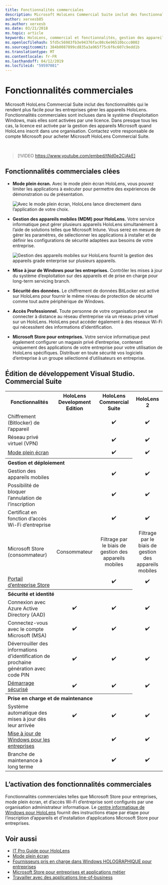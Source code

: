 ```yaml
---
title: Fonctionnalités commerciales
description: Microsoft HoloLens Commercial Suite inclut des fonctionnalités qui le rendent plus facile pour les entreprises gérer les appareils HoloLens.
author: xerxesb85
ms.author: xerxesb
ms.date: 03/21/2018
ms.topic: article
keywords: HoloLens, commercial et fonctionnalités, gestion des appareils mobiles, gestion des appareils mobiles, mode plein écran
ms.openlocfilehash: 5fd5c56983fb3e94376fac08c6e96510bccc0002
ms.sourcegitcommit: 384b0087899cd835a3a965f75c6f6c607c9edd1b
ms.translationtype: MT
ms.contentlocale: fr-FR
ms.lasthandoff: 04/12/2019
ms.locfileid: "59597081"
---
```

# <a name="commercial-features"></a>Fonctionnalités commerciales

Microsoft HoloLens Commercial Suite inclut des fonctionnalités qui le rendent plus facile pour les entreprises gérer les appareils HoloLens. Fonctionnalités commerciales sont incluses dans le système d’exploitation Windows, mais elles sont activées par une licence. Dans presque tous les cas, la licence est activée par la gestion des appareils Microsoft quand HoloLens inscrit dans une organisation. Contactez votre responsable de compte Microsoft pour acheter Microsoft HoloLens Commercial Suite.

&nbsp;

>[!VIDEO https://www.youtube.com/embed/tNd0e2CiAkE]

## <a name="key-commercial-features"></a>Fonctionnalités commerciales clées

* **Mode plein écran.** Avec le mode plein écran HoloLens, vous pouvez limiter les applications à exécuter pour permettre des expériences de démonstration ou de présentation.

  ![Avec le mode plein écran, HoloLens lance directement dans l’application de votre choix.](images/201608-kioskmode-400px.png)

* **Gestion des appareils mobiles (MDM) pour HoloLens.** Votre service informatique peut gérer plusieurs appareils HoloLens simultanément à l’aide de solutions telles que Microsoft Intune. Vous serez en mesure de gérer les paramètres, de sélectionner les applications à installer et de définir les configurations de sécurité adaptées aux besoins de votre entreprise.

  ![Gestion des appareils mobiles sur HoloLens fournit la gestion des appareils grade enterprise sur plusieurs appareils.](images/201608-enterprisemanagement-400px.png)
  
* **Mise à jour de Windows pour les entreprises.** Contrôler les mises à jour du système d’exploitation sur des appareils et de prise en charge pour long-term servicing branch.
* **Sécurité des données.** Le chiffrement de données BitLocker est activé sur HoloLens pour fournir le même niveau de protection de sécurité comme tout autre périphérique de Windows.
* **Accès Professionnel.** Toute personne de votre organisation peut se connecter à distance au réseau d’entreprise via un réseau privé virtuel sur un HoloLens. HoloLens peut accéder également à des réseaux Wi-Fi qui nécessitent des informations d’identification.
* **Microsoft Store pour entreprises.** Votre service informatique peut également configurer un magasin privé d’entreprise, contenant uniquement des applications de votre entreprise pour votre utilisation de HoloLens spécifiques. Distribuer en toute sécurité vos logiciels d’entreprise à un groupe sélectionné d’utilisateurs en entreprise.

## <a name="development-edition-vs-commercial-suite"></a>Édition de développement Visual Studio. Commercial Suite

<table>
<tr>
<th>Fonctionnalités</th><th>HoloLens Development Edition</th><th>HoloLens Commercial Suite</th><th>HoloLens 2</th>
</tr><tr>
<td>Chiffrement (Bitlocker) de l’appareil</td><td></td><td style="text-align: center;">✔️</td><td style="text-align: center;">✔️</td>
</tr><tr>
<td>Réseau privé virtuel (VPN)</td><td></td><td style="text-align: center;">✔️</td><td style="text-align: center;">✔️</td>
</tr><tr>
<td><a href="using-the-windows-device-portal.md#kiosk-mode">Mode plein écran</a></td><td></td><td style="text-align: center;">✔️</td><td style="text-align: center;">✔️</td>
</tr><tr>
<th colspan="3" style="text-align: left;"> Gestion et déploiement</th>
</tr><tr>
<td>Gestion des appareils mobiles</td><td style="text-align: center;"></td><td style="text-align: center;">✔️</td><td style="text-align: center;">✔️</td>
</tr><tr>
<td>Possibilité de bloquer l’annulation de l’inscription</td><td></td><td style="text-align: center;">✔️</td><td style="text-align: center;">✔️</td>
</tr><tr>
<td>Certificat en fonction d’accès Wi-Fi d’entreprise</td><td></td><td style="text-align: center;">✔️</td><td style="text-align: center;">✔️</td>
</tr><tr>
<td>Microsoft Store (consommateur)</td><td style="text-align: center;">Consommateur</td><td style="text-align: center;">Filtrage par le biais de gestion des appareils mobiles</td><td style="text-align: center;">Filtrage par le biais de gestion des appareils mobiles</td>
</tr><tr>
<td><a href="https://technet.microsoft.com/itpro/windows/manage/working-with-line-of-business-apps">Portail d’entreprise Store</a></td><td></td><td style="text-align: center;">✔️</td><td style="text-align: center;">✔️</td>
</tr><tr>
<th colspan="3" style="text-align: left;"> Sécurité et identité</th>
</tr><tr>
<td>Connexion avec Azure Active Directory (AAD)</td><td style="text-align: center;">✔️</td><td style="text-align: center;">✔️</td><td style="text-align: center;">✔️</td>
</tr><tr>
<td>Connectez-vous avec le compte Microsoft (MSA)</td><td style="text-align: center;">✔️</td><td style="text-align: center;">✔️</td><td style="text-align: center;">✔️</td>
</tr><tr>
<td>Déverrouiller des informations d’identification de prochaine génération avec code PIN</td><td style="text-align: center;">✔️</td><td style="text-align: center;">✔️</td><td style="text-align: center;">✔️</td>
</tr><tr>
<td><a href="https://msdn.microsoft.com/windows/hardware/commercialize/manufacture/desktop/secure-boot-overview">Démarrage sécurisé</a></td><td style="text-align: center;">✔️</td><td style="text-align: center;">✔️</td><td style="text-align: center;">✔️</td>
</tr><tr>
<th colspan="3" style="text-align: left;"> Prise en charge et de maintenance</th>
</tr><tr>
<td>Système automatique des mises à jour dès leur arrivée</td><td style="text-align: center;">✔️</td><td style="text-align: center;">✔️</td><td style="text-align: center;">✔️</td>
</tr><tr>
<td><a href="https://technet.microsoft.com/itpro/windows/plan/windows-update-for-business">Mise à jour de Windows pour les entreprises</a></td><td></td><td style="text-align: center;">✔️</td><td style="text-align: center;">✔️</td>
</tr><tr>
<td>Branche de maintenance à long terme</td><td></td><td style="text-align: center;">✔️</td><td style="text-align: center;">✔️</td>
</tr>
</table>



## <a name="enabling-commercial-features"></a>L’activation des fonctionnalités commerciales

Fonctionnalités commerciales telles que Microsoft Store pour entreprises, mode plein écran, et d’accès Wi-Fi d’entreprise sont configurés par une organisation administrateur informatique. Le [centre informatique de Windows pour HoloLens](https://technet.microsoft.com/itpro/hololens/index) fournit des instructions étape par étape pour l’inscription d’appareils et d’installation d’applications Microsoft Store pour entreprises.

## <a name="see-also"></a>Voir aussi
* [IT Pro Guide pour HoloLens](https://technet.microsoft.com/itpro/hololens/index)
* [Mode plein écran](using-the-windows-device-portal.md#kiosk-mode)
* [Fournisseurs pris en charge dans Windows HOLOGRAPHIQUE pour entreprises](https://msdn.microsoft.com/library/windows/hardware/dn920025(v=vs.85).aspx#HoloLens)
* [Microsoft Store pour entreprises et applications métier](https://blogs.technet.microsoft.com/sbucci/2016/04/13/windows-store-for-business-and-line-of-business-applications/)
* [Travailler avec des applications line-of-business](https://technet.microsoft.com/itpro/windows/manage/working-with-line-of-business-apps)
